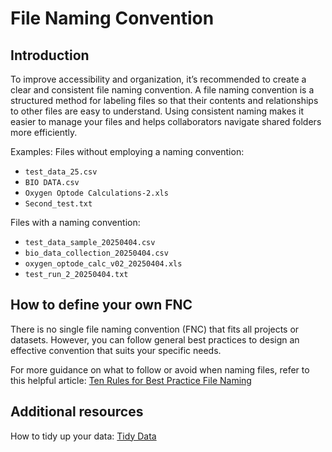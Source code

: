 # File Naming Convention

## Introduction

To improve accessibility and organization, it’s recommended to create a clear and consistent file naming convention.
A file naming convention is a structured method for labeling files so that their contents and relationships to other files are easy to understand.
Using consistent naming makes it easier to manage your files and helps collaborators navigate shared folders more efficiently.

Examples:
Files without employing a naming convention:

- `test_data_25.csv`
- `BIO DATA.csv`
- `Oxygen Optode Calculations-2.xls`
- `Second_test.txt`

Files with a naming convention:

- `test_data_sample_20250404.csv`
- `bio_data_collection_20250404.csv`
- `oxygen_optode_calc_v02_20250404.xls`
- `test_run_2_20250404.txt`

## How to define your own FNC

There is no single file naming convention (FNC) that fits all projects or datasets. However, you can follow general best practices to design an effective convention that suits your specific needs.

For more guidance on what to follow or avoid when naming files, refer to this helpful article: [Ten Rules for Best Practice File Naming](https://exadox.com/en/articles/file-naming-convention-ten-rules-best-practice)

## Additional resources

How to tidy up your data: [Tidy Data](tidy-data.md)
